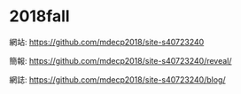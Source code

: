 # 2018fall

網站: https://github.com/mdecp2018/site-s40723240

簡報: https://github.com/mdecp2018/site-s40723240/reveal/

網誌: https://github.com/mdecp2018/site-s40723240/blog/
